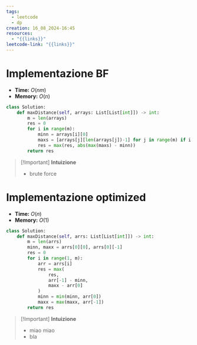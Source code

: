 ```yaml
---
tags:
  - leetcode
  - dp
creation: 16_08_2024-16:45
resources:
  - "{{links}}"
leetcode-link: "{{links}}"
---
```

# Implementazione BF

- **Time:** $O(nm)$
- **Memory:** $O(n)$

```python
class Solution:
    def maxDistance(self, arrays: List[List[int]]) -> int:
        m = len(arrays)
        res = 0
        for i in range(m):
            minn = arrays[i][0]
            maxs = [arrays[j][len(arrays[j])-1] for j in range(m) if i != j]
            res = max(res, abs(max(maxs) - minn))
        return res    
```

>[!Important] **Intuizione**
> - brute force

# Implementazione optimized

- **Time:** $O(n)$
- **Memory:** $O(1)$

```python
class Solution:
    def maxDistance(self, arrs: List[List[int]]) -> int:
        m = len(arrs)
        minn, maxx = arrs[0][0], arrs[0][-1]
        res = 0
        for i in range(1, m):
            arr = arrs[i]
            res = max(
                res,
                arr[-1] - minn,
                maxx - arr[0]
            )
            minn = min(minn, arr[0]) 
            maxx = max(maxx, arr[-1]) 
        return res    
```

>[!Important] **Intuizione**
> - miao miao
> - bla
